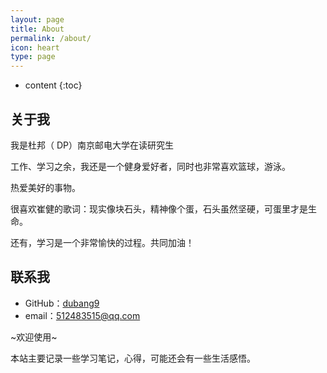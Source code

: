 ```yaml
---
layout: page
title: About
permalink: /about/
icon: heart
type: page
---
```


* content
{:toc}

## 关于我
<!--<iframe src="https://www.baidu.com" style="border: 0;height: 142px;width: 600px;overflow: hidden;" frameBorder="0"></iframe>-->

我是杜邦（ DP）南京邮电大学在读研究生

工作、学习之余，我还是一个健身爱好者，同时也非常喜欢篮球，游泳。

热爱美好的事物。

很喜欢崔健的歌词：现实像块石头，精神像个蛋，石头虽然坚硬，可蛋里才是生命。

还有，学习是一个非常愉快的过程。共同加油！



## 联系我

* GitHub：[dubang9](https://github.com/dubang9)
* email：512483515@qq.com

~欢迎使用~

本站主要记录一些学习笔记，心得，可能还会有一些生活感悟。


